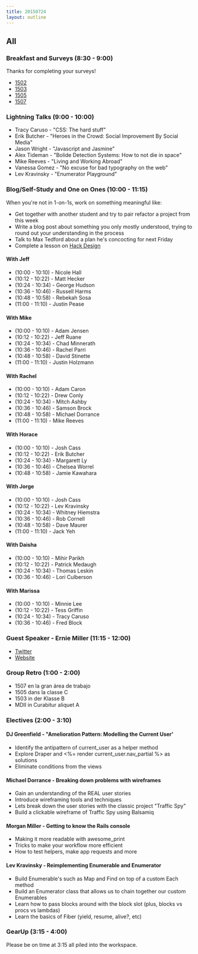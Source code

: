 ```yaml
---
title: 20150724
layout: outline
---
```


## All

### Breakfast and Surveys (8:30 - 9:00)

Thanks for completing your surveys!

* [1502](https://docs.google.com/a/casimircreative.com/forms/d/1y3f6xRunuAZ_2C8jXFA4mwNDauGDpkUfh9HRakChe08/viewform)
* [1503](https://docs.google.com/a/casimircreative.com/forms/d/13R_-cGFE04WBoG2RkRdMwc31Lzox1WfLufytgii51VI/viewform)
* [1505](https://docs.google.com/a/casimircreative.com/forms/d/1SGp4K7lq6aSM7K9XLGPJgFWWsaurcAOTthLuZH7sjxg/viewform)
* [1507](https://docs.google.com/a/casimircreative.com/forms/d/1OoY7DxguWiY2cDvrcWBqEPG3lTJbuLQaUi9V93DJtGs/viewform)

### Lightning Talks (9:00 - 10:00)

* Tracy Caruso - "CSS: The hard stuff"
* Erik Butcher - "Heroes in the Crowd: Social Improvement By Social Media"
* Jason Wright - "Javascript and Jasmine"
* Alex Tideman - "Bolide Detection Systems: How to not die in space"
* Mike Reeves - "Living and Working Abroad"
* Vanessa Gomez - "No excuse for bad typography on the web"
* Lev Kravinsky - "Enumerator Playground"

### Blog/Self-Study and One on Ones (10:00 - 11:15)

When you're not in 1-on-1s, work on something meaningful like:

* Get together with another student and try to pair refactor a project from this week
* Write a blog post about something you only mostly understood, trying to round out
your understanding in the process
* Talk to Max Tedford about a plan he's concocting for next Friday
* Complete a lesson on [Hack Design](https://hackdesign.org/)

#### With Jeff

* (10:00 - 10:10) - Nicole Hall
* (10:12 - 10:22) - Matt Hecker
* (10:24 - 10:34) - George Hudson
* (10:36 - 10:46) - Russell Harms
* (10:48 - 10:58) - Rebekah Sosa
* (11:00 - 11:10) - Justin Pease

#### With Mike

* (10:00 - 10:10) - Adam Jensen
* (10:12 - 10:22) - Jeff Ruane
* (10:24 - 10:34) - Chad Minnerath
* (10:36 - 10:46) - Rachel Parri
* (10:48 - 10:58) - David Stinette
* (11:00 - 11:10) - Justin Holzmann

#### With Rachel

* (10:00 - 10:10) - Adam Caron
* (10:12 - 10:22) - Drew Conly
* (10:24 - 10:34) - Mitch Ashby
* (10:36 - 10:46) - Samson Brock
* (10:48 - 10:58) - Michael Dorrance
* (11:00 - 11:10) - Mike Reeves

#### With Horace

* (10:00 - 10:10) - Josh Cass
* (10:12 - 10:22) - Erik Butcher
* (10:24 - 10:34) - Margarett Ly
* (10:36 - 10:46) - Chelsea Worrel
* (10:48 - 10:58) - Jamie Kawahara

#### With Jorge

* (10:00 - 10:10) - Josh Cass
* (10:12 - 10:22) - Lev Kravinsky
* (10:24 - 10:34) - Whitney Hiemstra
* (10:36 - 10:46) - Rob Cornell
* (10:48 - 10:58) - Dave Maurer
* (11:00 - 11:10) - Jack Yeh

#### With Daisha

* (10:00 - 10:10) - Mihir Parikh
* (10:12 - 10:22) - Patrick Medaugh
* (10:24 - 10:34) - Thomas Leskin
* (10:36 - 10:46) - Lori Culberson

#### With Marissa

* (10:00 - 10:10) - Minnie Lee
* (10:12 - 10:22) - Tess Griffin
* (10:24 - 10:34) - Tracy Caruso
* (10:36 - 10:46) - Fred Block

### Guest Speaker - Ernie Miller (11:15 - 12:00)

* [Twitter](https://twitter.com/erniemiller)
* [Website](http://erniemiller.org/)

### Group Retro (1:00 - 2:00)

* 1507 en la gran área de trabajo
* 1505 dans la classe C
* 1503 in der Klasse B
* MDII in Curabitur aliquet A

### Electives (2:00 - 3:10)

#### DJ Greenfield - "Amelioration Pattern: Modelling the Current User'

- Identify the antipattern of current_user as a helper method
- Explore Draper and <%= render current_user.nav_partial %> as solutions
- Eliminate conditions from the views

#### Michael Dorrance - Breaking down problems with wireframes

- Gain an understanding of the REAL user stories
- Introduce wireframing tools and techniques
- Lets break down the user stories with the classic project "Traffic Spy"
- Build a clickable wireframe of Traffic Spy using Balsamiq

#### Morgan Miller - Getting to know the Rails console

- Making it more readable with awesome_print
- Tricks to make your workflow more efficient
- How to test helpers, make app requests and more

#### Lev Kravinsky - Reimplementing Enumerable and Enumerator

- Build Enumerable's such as Map and Find on top of a custom Each method
- Build an Enumerator class that allows us to chain together our custom Enumerables
- Learn how to pass blocks around with the block slot (plus, blocks vs procs vs lambdas)
- Learn the basics of Fiber (yield, resume, alive?, etc)

### GearUp (3:15 - 4:00)

Please be on time at 3:15 all piled into the workspace.
